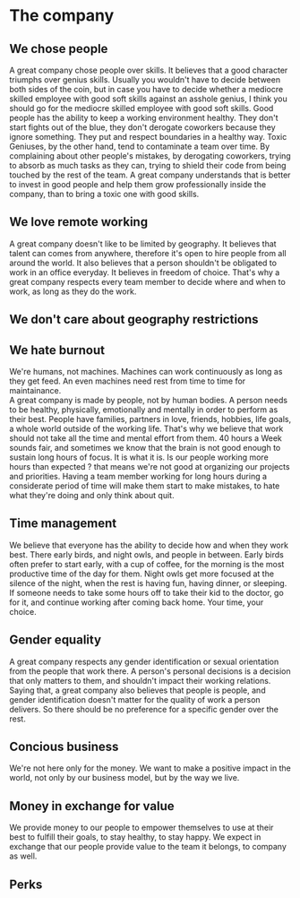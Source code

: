 # The company

## We chose people

A great company chose people over skills. It believes that a good character triumphs over genius skills.
Usually you wouldn't have to decide between both sides of the coin, but in case you have to decide whether a mediocre skilled employee with good soft skills against an asshole genius, I think you should go for the 
mediocre skilled employee with good soft skills.
Good people has the ability to keep a working environment healthy. They don't start fights out of the blue, they don't derogate coworkers because they ignore something. They put and respect boundaries in a healthy way.
Toxic Geniuses, by the other hand, tend to contaminate a team over time. By complaining about other people's mistakes, by derogating coworkers, trying to absorb as much tasks as they can, trying to shield their code from being touched by the rest of the team.
A great company understands that is better to invest in good people and help them grow professionally inside the company, than to bring a toxic one with good skills.

## We love remote working

A great company doesn't like to be limited by geography. It believes that talent can comes from anywhere, therefore it's open to hire people from all around the world. 
It also believes that a person shouldn't be obligated to work in an office everyday. It believes in freedom of choice. That's why a great company respects every team member to decide where and when to work, as long as they do the work.

## We don't care about geography restrictions

## We hate burnout

We're humans, not machines. Machines can work continuously as long as they get feed. An even machines need rest from time to time for maintainance.  
A great company is made by people, not by human bodies.
A person needs to be healthy, physically, emotionally and mentally in order to perform as their best.
People have families, partners in love, friends, hobbies, life goals, a whole world outside of the working life.
That's why we believe that work should not take all the time and mental effort from them.
40 hours a Week sounds fair, and sometimes we know that the brain is not good enough to sustain long hours of focus. It is what it is.
Is our people working more hours than expected ? that means we're not good at organizing our projects and priorities.
Having a team member working for long hours during a considerate period of time will make them start to make mistakes, to hate what they're doing and only think about quit.

## Time management

We believe that everyone has the ability to decide how and when they work best.
There early birds, and night owls, and people in between.
Early birds often prefer to start early, with a cup of coffee, for the morning is the most productive time of the day for them.
Night owls get more focused at the silence of the night, when the rest is having fun, having dinner, or sleeping.
If someone needs to take some hours off to take their kid to the doctor, go for it, and continue working after coming back home. Your time, your choice.

## Gender equality

A great company respects any gender identification or sexual orientation from the people that work there. A person's personal decisions is a decision that only matters to them, and shouldn't impact their working relations.
Saying that, a great company also believes that people is people, and gender identification doesn't matter for the quality of work a person delivers. So there should be no preference for a specific gender over the rest.

## Concious business

We're not here only for the money. We want to make a positive impact in the world, not only by our business model, but by the way we live.


## Money in exchange for value

We provide money to our people to empower themselves to use at their best to fulfill their goals, to stay healthy, to stay happy.
We expect in exchange that our people provide value to the team it belongs, to company as well.

## Perks